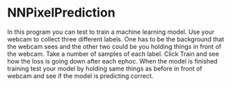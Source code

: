 # NNPixelPrediction
In this program you can test to train a machine learning model. Use your webcam to collect three different labels. One has to be the background that the webcam sees and the other two could be you holding things in front of the webcam. Take a number of samples of each label. Click Train and see how the loss is going down after each ephoc. When the model is finished training test your model by holding same things as before in front of webcam and see if the model is predicting correct.
